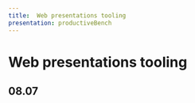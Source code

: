 ```yaml
---
title:  Web presentations tooling
presentation: productiveBench
---
```



<div class="TitleAligner TitleAligner-CenterCenter">
    <div>
        <h1 class="SlideMainTitle u-blue u-serif">Web presentations tooling</h1>
        <h2 class="SlideSubtitle">08.07</h2>
        <div class="SlideTitleUnderline"></div>
    </div>
</div>
